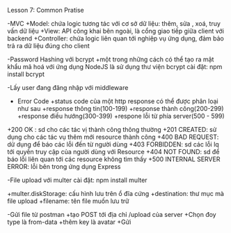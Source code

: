 Lesson 7: Common Pratise


-MVC
+Model: chứa logic tương tác với cơ sở dữ liệu: thêm, sửa , xoá, truy vấn dữ liệu
+View: API công khai bên ngoài, là cổng giao tiếp giữa client với backend
+Controller: chứa logic liên quan tới nghiệp vụ ứng dụng, đảm bảo trả ra dữ liệu đúng cho client



-Password Hashing với bcrypt
+một trong những cách có thể tạo ra mật khẩu mã hoá với ứng dụng NodeJS là sử dụng thư viện bcrypt
 cài đặt: npm install bcrypt


 -Lấy user đang đăng nhập với middleware


- Error Code
+status code của một http response có thể được phân loại như sau
+response thông tin(100-199)
+response thành công(200-299)
+response điều hướng(300-399)
+respone lỗi từ phía server(500 - 599)


+200   OK : sd cho các tác vị thành công thông thường
+201   CREATED: sử dụng cho các tác vụ thêm mới resource thành công
+400   BAD REQUEST: dử dụng để báo các lỗi đến từ người dùng
+403   FORBIDDEN: sd các lỗi lq tới quyền truy cập của người dùng với Resource
+404   NOT FOUND: sd để báo lỗi liên quan tới các resource không tìm thấy
+500   INTERNAL SERVER ERROR: lỗi bên trong  ứng dụng Express


-File upload với multer
cài đặt: npm install multer

+multer.diskStorage: cấu hình lưu trên ổ đĩa cứng
+destination: thư mục mà file upload
+filename: tên file muốn lưu trữ


-Gửi file từ postman
+tạo POST tới địa chỉ /upload của server
+Chọn đoy type là from-data
+thêm key là avatar
+Gửi